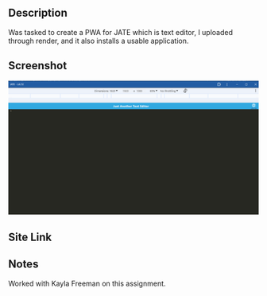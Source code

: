 
## Description
Was tasked to create a PWA for JATE which is text editor, I uploaded through render, and it also installs a usable application.




## Screenshot
![alt text](./jate.png "JATE")

## Site Link


## Notes
Worked with Kayla Freeman on this assignment.